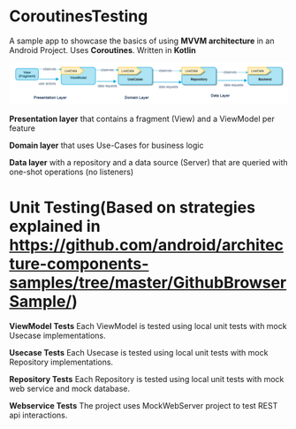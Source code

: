 # CoroutinesTesting
A sample app to showcase the basics of using **MVVM architecture** in an Android Project. Uses **Coroutines**. Written in **Kotlin**

![digital_sky_hld](app/src/main/res/mipmap-xxxhdpi/digital_sky_hld.png)


**Presentation layer** that contains a fragment (View) and a ViewModel per feature

**Domain layer** that uses Use-Cases for business logic

**Data layer** with a repository and a data source (Server) that are queried with one-shot operations (no listeners)



# Unit Testing(Based on strategies explained in https://github.com/android/architecture-components-samples/tree/master/GithubBrowserSample/)

**ViewModel Tests**
Each ViewModel is tested using local unit tests with mock Usecase implementations.

**Usecase Tests**
Each Usecase is tested using local unit tests with mock Repository implementations.

**Repository Tests**
Each Repository is tested using local unit tests with mock web service and mock database.

**Webservice Tests**
The project uses MockWebServer project to test REST api interactions.
